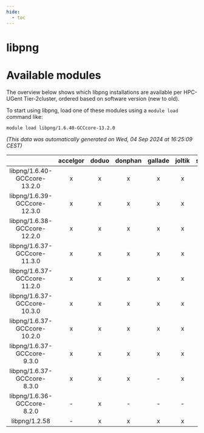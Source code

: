 ```yaml
---
hide:
  - toc
---
```


libpng
======

# Available modules


The overview below shows which libpng installations are available per HPC-UGent Tier-2cluster, ordered based on software version (new to old).

To start using libpng, load one of these modules using a `module load` command like:

```shell
module load libpng/1.6.40-GCCcore-13.2.0
```

*(This data was automatically generated on Wed, 04 Sep 2024 at 16:25:09 CEST)*  

| |accelgor|doduo|donphan|gallade|joltik|shinx|skitty|
| :---: | :---: | :---: | :---: | :---: | :---: | :---: | :---: |
|libpng/1.6.40-GCCcore-13.2.0|x|x|x|x|x|x|x|
|libpng/1.6.39-GCCcore-12.3.0|x|x|x|x|x|x|x|
|libpng/1.6.38-GCCcore-12.2.0|x|x|x|x|x|x|x|
|libpng/1.6.37-GCCcore-11.3.0|x|x|x|x|x|x|x|
|libpng/1.6.37-GCCcore-11.2.0|x|x|x|x|x|-|x|
|libpng/1.6.37-GCCcore-10.3.0|x|x|x|x|x|-|x|
|libpng/1.6.37-GCCcore-10.2.0|x|x|x|x|x|-|x|
|libpng/1.6.37-GCCcore-9.3.0|x|x|x|x|x|-|x|
|libpng/1.6.37-GCCcore-8.3.0|x|x|x|-|x|-|x|
|libpng/1.6.36-GCCcore-8.2.0|-|x|-|-|-|-|-|
|libpng/1.2.58|-|x|x|x|x|-|x|
